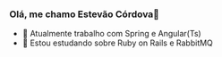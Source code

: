 ### Olá, me chamo Estevão Córdova👋


- 🔭 Atualmente trabalho com Spring e Angular(Ts)
- 🌱 Estou estudando sobre Ruby on Rails e RabbitMQ
